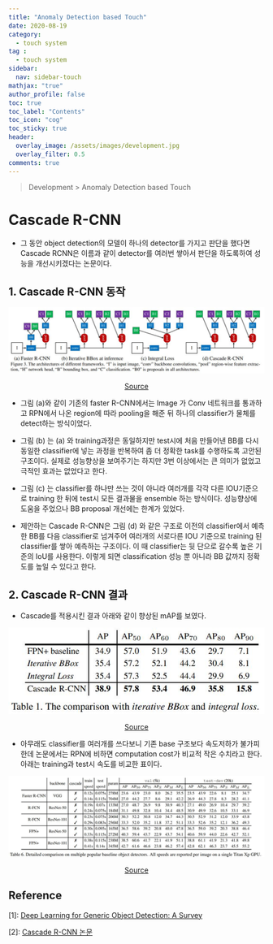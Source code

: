 ```yaml
---
title: "Anomaly Detection based Touch"
date: 2020-08-19
category:
  - touch system
tag :
  - touch system
sidebar:
  nav: sidebar-touch
mathjax: "true"
author_profile: false
toc: true
toc_label: "Contents"
toc_icon: "cog"
toc_sticky: true
header:
  overlay_image: /assets/images/development.jpg
  overlay_filter: 0.5
comments: true
---
```


> Development > Anomaly Detection based Touch

<script type="text/javascript" 
src="https://cdn.mathjax.org/mathjax/latest/MathJax.js?config=TeX-AMS_HTML">
</script>

# Cascade R-CNN
- 그 동안 object detection의 모델이 하나의 detector를 가지고 판단을 했다면 Cascade RCNN은 이름과 같이 detector를 여러번 쌓아서 판단을 하도록하여 성능을 개선시키겠다는 논문이다.

## 1. Cascade R-CNN 동작

<center><img src="/assets/images/od/cascadeRCNN03.jpg" ></center>

[<center>Source</center>](https://arxiv.org/pdf/1712.00726.pdf)

- 그림 (a)와 같이 기존의 faster R-CNN에서는 Image 가 Conv 네트워크를 통과하고 RPN에서 나온 region에 따라 pooling을 해준 뒤 하나의 classifier가 물체를 detect하는 방식이었다.

- 그림 (b) 는 (a) 와 training과정은 동일하지만 test시에 처음 만들어낸 BB를 다시 동일한 classifier에 넣는 과정을 반복하여 좀 더 정확한 task를 수행하도록 고안된 구조이다. 실제로 성능향상을 보여주기는 하지만 3번 이상에서는 큰 의미가 없었고 극적인 효과는 없었다고 한다.


- 그림 (c) 는 classifier를 하나만 쓰는 것이 아니라 여러개를 각각 다른 IOU기준으로 training 한 뒤에 test시 모든 결과물을 ensemble 하는 방식이다. 성능향상에 도움을 주었으나 BB proposal 개선에는 한계가 있었다.

- 제안하는 Cascade R-CNN은 그림 (d) 와 같은 구조로 이전의 classifier에서 예측한 BB를 다음 classifier로 넘겨주어 여러개의 서로다른 IOU 기준으로 training 된 classifier를 쌓아 예측하는 구조이다. 이 때 classifier는 뒷 단으로 갈수록 높은 기준의 IoU를 사용한다. 이렇게 되면 classification 성능 뿐 아니라 BB 값까지 정확도를 높일 수 있다고 한다. 



## 2. Cascade R-CNN 결과

- Cascade를 적용시킨 결과 아래와 같이 향상된 mAP를 보였다.

<center><img src="/assets/images/od/cascadeRCNNT01.jpg" ></center>

[<center>Source</center>](https://arxiv.org/pdf/1712.00726.pdf)

- 아무래도 classifier를 여러개를 쓰다보니 기존 base 구조보다 속도저하가 불가피한데 논문에서는 RPN에 비하면 computation cost가 비교적 작은 수치라고 한다. 아래는 training과 test시 속도를 비교한 표이다.

<center><img src="/assets/images/od/cascadeRCNNT06.jpg" ></center>

[<center>Source</center>](https://arxiv.org/pdf/1712.00726.pdf)

## Reference
\[1]: [Deep Learning for Generic Object Detection: A Survey](https://doi.org/10.1007/s11263-019-01247-4)

\[2]: [Cascade R-CNN 논문](https://arxiv.org/pdf/1712.00726.pdf)





<br><br>

